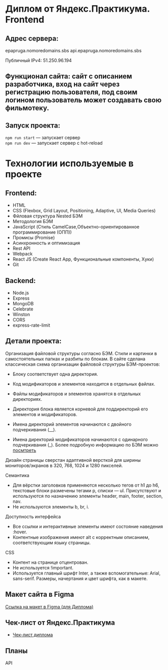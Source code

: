 # Диплом от Яндекс.Практикума. Frontend

## Адрес сервера: 
epapruga.nomoredomains.sbs
api.epapruga.nomoredomains.sbs

Публичный IPv4: 51.250.96.194

## Функционал сайта: сайт с описанием разработчика, вход на сайт через регистрацию пользователя, под своим логином пользователь может создавать свою фильмотеку.

## Запуск проекта:
`npm run start` — запускает сервер   
`npm run dev` — запускает сервер с hot-reload

# Технологии используемые в проекте
## Frontend:
- HTML
- CSS (Flexbox, Grid Layout, Positioning, Adaptive, UI, Media Queries)
- Фйловая структура Nested БЭМ
- Методология БЭМ
- JavaScript (Стиль CamelCase,Объектно-ориентированное программирование (ОПП))
- Промисы (Promise)
- Асинхронность и оптимизация
- Rest API
- Webpack
- React JS (Create React App, Функциональные компоненты, Хуки)
- Git

## Backend:
- Node.js
- Express
- MongoDB
- Сelebrate
- Winston
- CORS
- express-rate-limit

## Детали проекта:
Организация файловой структуры согласно БЭМ.
Стили и картинки в самостоятельных папках и разбиты по блокам.
В сайте сделана классическая схема организации файловой структуры БЭМ-проектов:

* Блоку соответствует одна директория.

* Код модификаторов и элементов находится в отдельных файлах.

* Файлы модификаторов и элементов хранятся в отдельных директориях.

* Директория блока является корневой для поддиректорий его элементов и модификаторов.

* Имена директорий элементов начинаются с двойного подчеркивания (__).

* Имена директорий модификаторов начинаются с одинарного подчеркивания (_).
Более подробную информацию по БЭМ можно [посмтреть](https://ru.bem.info/)


Дизайн страницы сверстан адаптивной версткой для ширины мониторов/экранов в 320, 768, 1024 и 1280 пикселей. 

Семантика
* Для вёрстки заголовков применяются несколько тегов от h1 до h6, текстовые блоки размечены тегами p, списки — ul. Присутствуют и используются по назначению элементы header, main, footer, section, nav.
* Не используются элементы b, br, i.


Доступность интерфейса
* Все ссылки и интерактивные элементы имеют состояние наведения :hover.
* Контентные изображения имеют alt с корректным описанием, соответствующим языку страницы.

CSS
* Контент на странице отцентрован.
* Не используется !important.
* Используется главный шрифт Inter, а также вспомогательные: Arial, sans-serif. Размеры, начертания и цвет шрифта, как в макете.

## Макет сайта в Figma
[Ссылка на макет в Figma (для Диплома)](https://www.figma.com/file/cASM20ikAsPlTi2doec68Q/Diploma)

## Чек-лист от Яндекс.Практикума
* [Чек-лист диплома](https://code.s3.yandex.net/web-developer/static/new-program/web-diploma-criteria-2.0/index.html) 

## Планы
API
